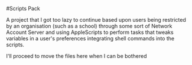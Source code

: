 #Scripts Pack

A project that I got too lazy to continue based upon users being restricted by an organisation (such as a school) through some sort of Network Account Server and using AppleScripts to perform tasks that tweaks variables in a user's preferences integrating shell commands into the scripts.

I'll proceed to move the files here when I can be bothered
